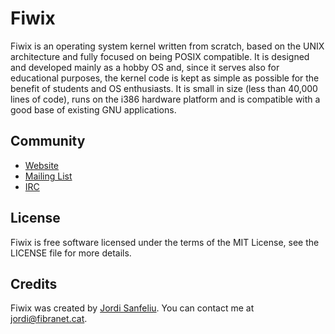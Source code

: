 Fiwix
=====
Fiwix is an operating system kernel written from scratch, based on the UNIX architecture and fully focused on being POSIX compatible. It is designed and developed mainly as a hobby OS and, since it serves also for educational purposes, the kernel code is kept as simple as possible for the benefit of students and OS enthusiasts. It is small in size (less than 40,000 lines of code), runs on the i386 hardware platform and is compatible with a good base of existing GNU applications.

Community
---------
- [Website](http://www.fiwix.org)
- [Mailing List](https://lists.sourceforge.net/lists/listinfo/fiwix-general)
- [IRC](http://webchat.freenode.net/?channels=fiwix)

License
-------
Fiwix is free software licensed under the terms of the MIT License, see the LICENSE file for more details.

Credits
-------
Fiwix was created by [Jordi Sanfeliu](http://www.fibranet.cat).
You can contact me at [jordi@fibranet.cat](mailto:jordi@fibranet.cat).
